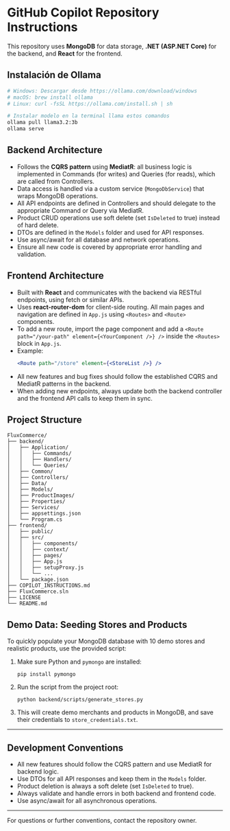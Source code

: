 # GitHub Copilot Repository Instructions

This repository uses **MongoDB** for data storage, **.NET (ASP.NET Core)** for the backend, and **React** for the frontend.

## Instalación de Ollama

```bash
# Windows: Descargar desde https://ollama.com/download/windows
# macOS: brew install ollama
# Linux: curl -fsSL https://ollama.com/install.sh | sh

# Instalar modelo en la terminal llama estos comandos
ollama pull llama3.2:3b
ollama serve
```

## Backend Architecture
- Follows the **CQRS pattern** using **MediatR**: all business logic is implemented in Commands (for writes) and Queries (for reads), which are called from Controllers.
- Data access is handled via a custom service (`MongoDbService`) that wraps MongoDB operations.
- All API endpoints are defined in Controllers and should delegate to the appropriate Command or Query via MediatR.
- Product CRUD operations use soft delete (set `IsDeleted` to true) instead of hard delete.
- DTOs are defined in the `Models` folder and used for API responses.
- Use async/await for all database and network operations.
- Ensure all new code is covered by appropriate error handling and validation.


## Frontend Architecture
- Built with **React** and communicates with the backend via RESTful endpoints, using fetch or similar APIs.
- Uses **react-router-dom** for client-side routing. All main pages and navigation are defined in `App.js` using `<Routes>` and `<Route>` components.
- To add a new route, import the page component and add a `<Route path="/your-path" element={<YourComponent />} />` inside the `<Routes>` block in `App.js`.
- Example:
	```jsx
	<Route path="/store" element={<StoreList />} />
	```
- All new features and bug fixes should follow the established CQRS and MediatR patterns in the backend.
- When adding new endpoints, always update both the backend controller and the frontend API calls to keep them in sync.

## Project Structure

```
FluxCommerce/
├── backend/
│   ├── Application/
│   │   ├── Commands/
│   │   ├── Handlers/
│   │   └── Queries/
│   ├── Common/
│   ├── Controllers/
│   ├── Data/
│   ├── Models/
│   ├── ProductImages/
│   ├── Properties/
│   ├── Services/
│   ├── appsettings.json
│   └── Program.cs
├── frontend/
│   ├── public/
│   ├── src/
│   │   ├── components/
│   │   ├── context/
│   │   ├── pages/
│   │   ├── App.js
│   │   ├── setupProxy.js
│   │   └── ...
│   └── package.json
├── COPILOT_INSTRUCTIONS.md
├── FluxCommerce.sln
├── LICENSE
└── README.md
```


## Demo Data: Seeding Stores and Products

To quickly populate your MongoDB database with 10 demo stores and realistic products, use the provided script:

1. Make sure Python and `pymongo` are installed:
	```
	pip install pymongo
	```
2. Run the script from the project root:
	```
	python backend/scripts/generate_stores.py
	```
3. This will create demo merchants and products in MongoDB, and save their credentials to `store_credentials.txt`.

---

## Development Conventions
- All new features should follow the CQRS pattern and use MediatR for backend logic.
- Use DTOs for all API responses and keep them in the `Models` folder.
- Product deletion is always a soft delete (set `IsDeleted` to true).
- Always validate and handle errors in both backend and frontend code.
- Use async/await for all asynchronous operations.

---

For questions or further conventions, contact the repository owner.
